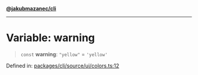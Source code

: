 [**@jakubmazanec/cli**](../../../../README.md)

---

# Variable: warning

> `const` **warning**: `"yellow"` = `'yellow'`

Defined in:
[packages/cli/source/ui/colors.ts:12](https://github.com/jakubmazanec/tools/blob/c36a857a499e2c0c4f38fc4405cb987b357adf10/packages/cli/source/ui/colors.ts#L12)
